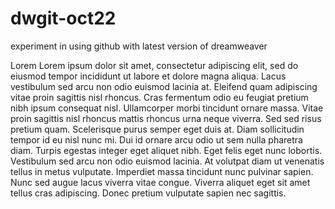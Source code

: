 # dwgit-oct22
experiment in using github with latest version of dreamweaver

Lorem
Lorem ipsum dolor sit amet, consectetur adipiscing elit, sed do eiusmod tempor incididunt ut labore et dolore magna aliqua. Lacus vestibulum sed arcu non odio euismod lacinia at. Eleifend quam adipiscing vitae proin sagittis nisl rhoncus. Cras fermentum odio eu feugiat pretium nibh ipsum consequat nisl. Ullamcorper morbi tincidunt ornare massa. Vitae proin sagittis nisl rhoncus mattis rhoncus urna neque viverra. Sed sed risus pretium quam. Scelerisque purus semper eget duis at. Diam sollicitudin tempor id eu nisl nunc mi. Dui id ornare arcu odio ut sem nulla pharetra diam. Turpis egestas integer eget aliquet nibh. Eget felis eget nunc lobortis. Vestibulum sed arcu non odio euismod lacinia. At volutpat diam ut venenatis tellus in metus vulputate. Imperdiet massa tincidunt nunc pulvinar sapien. Nunc sed augue lacus viverra vitae congue. Viverra aliquet eget sit amet tellus cras adipiscing. Donec pretium vulputate sapien nec sagittis.
